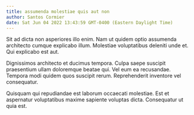 ```yaml
---
title: assumenda molestiae quis aut non
author: Santos Cormier
date: Sat Jun 04 2022 13:43:59 GMT-0400 (Eastern Daylight Time)
---
```

Sit ad dicta non asperiores illo enim. Nam ut quidem optio assumenda architecto cumque explicabo illum. Molestiae voluptatibus deleniti unde et. Qui explicabo est aut.

 Dignissimos architecto et ducimus tempora. Culpa saepe suscipit praesentium ullam doloremque beatae qui. Vel eum ea recusandae. Tempora modi quidem quos suscipit rerum. Reprehenderit inventore vel consequatur.

 Quisquam qui repudiandae est laborum occaecati molestiae. Est et aspernatur voluptatibus maxime sapiente voluptas dicta. Consequatur ut quia est.